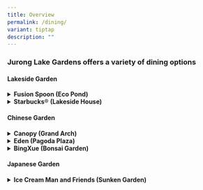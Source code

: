 ```yaml
---
title: Overview
permalink: /dining/
variant: tiptap
description: ""
---
```

<h3><strong>Jurong Lake Gardens offers a variety of dining options</strong></h3>
<p></p>
<h4><strong>Lakeside Garden</strong></h4>
<div data-type="detailGroup" class="isomer-accordion isomer-accordion-white">
<details class="isomer-details">
<summary><strong>Fusion Spoon (Eco Pond)</strong>
</summary>
<div data-type="detailsContent" class="isomer-details-content">
<p></p>
<div class="isomer-image-wrapper">
<img style="width: 100%" height="auto" width="100%" alt="" src="/images/Dining/Fusion Spoon/Fusion_Spoon_1.jpg">
</div>
<p>Fusion Spoon is a Halal restaurant in Lakeside Gardens. Situated near
the eco-pond, visitors can enjoy dining amidst nature and scenic view of
the Jurong Lake. They can explore various food options ranging from Western
to Asian cuisines.</p>
<p></p>
<p><strong>Location 📍</strong>
</p>
<p>Lakeside Garden, near Clusia Cove and Ecopond</p>
<p></p>
<p><strong>Opening Hours 🕑</strong>
</p>
<p>10am to 9pm on Weekdays (Mon to Fri)</p>
<p>7am to 9.30pm on Weekends, School Holidays &amp; PH</p>
<p></p>
<p><strong>Contact ☎</strong>
</p>
<p>Email: <a href="mailto:inquiries@fusionspoon.com" rel="noopener noreferrer nofollow" target="_blank"><u>inquiries@fusionspoon.com</u></a>
</p>
<p></p>
<p><a href="https://juronglakegardens.nparks.gov.sg/files/Maps%20and%20Trails/Jurong_Lake_Garden_Brochure.pdf" rel="noopener noreferrer nofollow" target="_blank"><u>Refer to our brochure here</u></a> for
more details!</p>
</div>
</details>
<details class="isomer-details">
<summary><strong>Starbucks</strong>® <strong>(Lakeside House)</strong>
</summary>
<div data-type="detailsContent" class="isomer-details-content">
<p></p>
<div class="isomer-image-wrapper">
<img style="width: 100%" height="auto" width="100%" alt="" src="/images/Dining/Starbucks/Starbucks_2.jpg">
</div>
<p>Located within a short walk from Lakeside MRT, Starbucks® is situated
in Lakeside House. With both indoor and outdoor seating, diners can enjoy
the unblocked view of Jurong Lake and the floating wetlands.</p>
<p></p>
<p><strong>Location 📍</strong>
</p>
<p>Lakeside Garden, Lakeside House</p>
<p></p>
<p><strong>Opening Hours 🕑</strong>
</p>
<p>8am to 10pm on Sun to Thurs and Public Holidays</p>
<p>8am to 11pm on Fri, Sat and Eve of Public Holidays</p>
<p></p>
<p><strong>Contact ☎</strong>
</p>
<p><a href="https://www.starbucks.com.sg/" rel="noopener nofollow" target="_blank"><u>Website</u></a>
</p>
<p>Email:&nbsp;<a href="https://www.starbucks.com.sg/" rel="noopener noreferrer nofollow" target="_blank"><u>sb-jlg@starbucks.com.sg</u></a>
</p>
<p></p>
<p><a href="https://juronglakegardens.nparks.gov.sg/files/Maps%20and%20Trails/Jurong_Lake_Garden_Brochure.pdf" rel="noopener noreferrer nofollow" target="_blank"><u>Refer to our brochure here</u></a> for
more details!</p>
</div>
</details>
</div>
<h4><strong>Chinese Garden</strong></h4>
<div data-type="detailGroup" class="isomer-accordion isomer-accordion-white">
<details class="isomer-details">
<summary><strong>Canopy (Grand Arch)</strong>
</summary>
<div data-type="detailsContent" class="isomer-details-content">
<p></p>
<div class="isomer-image-wrapper">
<img style="width: 100%" height="auto" width="100%" alt="" src="/images/Dining/Canopy/Canopy_1.jpg">
</div>
<p>This pet-friendly haven welcomes families to savour fresh delights in
a historic setting. From dawn till dusk, Canopy invites you to indulge
in exquisite meals amidst the preserved splendour of Chinese Garden's most
beloved landmarks, creating a dining experience that nourishes both body
and soul.</p>
<p></p>
<p><strong>Location 📍</strong>
</p>
<p>Chinese Garden, Grand Arch</p>
<p></p>
<p><strong>Opening Hours 🕑</strong>
</p>
<p>Monday to Thursday: 11.30am to 10pm</p>
<p>Friday: 11.30am to 10.30pm</p>
<p>Saturday, Sunday &amp; Public Holidays: 8am to 10.30pm</p>
<p></p>
<p><strong>Contact ☎</strong>
</p>
<p><a href="https://www.canopygardendining.com/location/jurong-lake-gardens/" rel="noopener nofollow" target="_blank"><u>Website</u></a>
</p>
<p></p>
<p><a href="https://juronglakegardens.nparks.gov.sg/files/Maps%20and%20Trails/Jurong_Lake_Garden_Brochure.pdf" rel="noopener noreferrer nofollow" target="_blank"><u>Refer to our brochure here</u></a> for
more details!</p>
</div>
</details>
<details class="isomer-details">
<summary><strong>Eden (Pagoda Plaza)</strong>
</summary>
<div data-type="detailsContent" class="isomer-details-content">
<p></p>
<p>As a tranquil oasis amidst the garden's lush landscape, Eden serves as
both a starting point for adventure and a serene retreat for weary explorers.
Nestled in the vibrant heart of Pagoda Plaza, Eden beckons with a tantalising
fusion of local flavours and breathtaking vistas. Whether you're fuelling
up for a day of discovery or savouring a moment of repose, Eden promises
a feast for the senses.</p>
<p></p>
<p><strong>Location 📍</strong>
</p>
<p>Chinese Garden, Pagoda Plaza</p>
<p></p>
<p><strong>Opening Hours 🕑</strong>
</p>
<p>Mon – Thu: 9am to 9pm</p>
<p>Fri – Sun, P.H. and eve of P.H.: 9am to 10pm</p>
<p></p>
<p><a href="https://juronglakegardens.nparks.gov.sg/files/Maps%20and%20Trails/Jurong_Lake_Garden_Brochure.pdf" rel="noopener noreferrer nofollow" target="_blank"><u>Refer to our brochure here</u></a> for
more details!</p>
</div>
</details>
<details class="isomer-details">
<summary><strong>BingXue (Bonsai Garden)</strong>
</summary>
<div data-type="detailsContent" class="isomer-details-content">
<p></p>
<p>Located within the tranquil surroundings of the Bonsai Garden at Jurong
Lake Gardens, <strong>Bingxue</strong> offers a refreshing stop for visitors
looking to enjoy a sweet treat. Known for their unique blend of ice cream
and tea, Bingxue brings their signature creations to this peaceful garden
space.</p>
<p></p>
<p>Whether you’re taking a break during your garden walk or simply looking
to unwind with a cold dessert, Bingxue offers something for everyone —
from fruity teas to soft serve with a twist.</p>
<p></p>
<p><strong>Location 📍</strong>
</p>
<p>Chinese Garden, Bonsai Garden</p>
<p></p>
<p><strong>Opening Hours 🕑</strong>
</p>
<p>9am to 9pm Daily</p>
<p></p>
<p><a href="https://juronglakegardens.nparks.gov.sg/files/Maps%20and%20Trails/Jurong_Lake_Garden_Brochure.pdf" rel="noopener noreferrer nofollow" target="_blank"><u>Refer to our brochure here</u></a> for
more details!</p>
</div>
</details>
</div>
<h4><strong>Japanese Garden</strong></h4>
<div data-type="detailGroup" class="isomer-accordion-group isomer-accordion isomer-accordion-white">
<details class="isomer-details">
<summary><strong>Ice Cream Man and Friends (Sunken Garden)</strong>
</summary>
<div data-type="detailsContent" class="isomer-details-content">
<p></p>
<div class="isomer-image-wrapper">
<img style="width: 100%" height="auto" width="100%" alt="" src="/images/Dine/Ice Cream Man And Friends/Ice_Cream_Man_and_Friends_1.jpg">
</div>
<p>Step into Ice Cream Man and Friends for a refreshing escape from the ordinary,
where each artisanal scoop is served against a backdrop of lush tranquillity,
promising a multi-sensory adventure that delights both palate and spirit.</p>
<p></p>
<p><strong>Location 📍</strong>
</p>
<p>Japanese Garden, Sunken Garden</p>
<p></p>
<p><strong>Opening Hours 🕑</strong>
</p>
<p>Weekdays (Mon – Fri): 11am to 10pm</p>
<p>Weekends (Sat – Sun) &amp; Public Holidays: 9am to 10pm</p>
<p></p>
<p><a href="https://juronglakegardens.nparks.gov.sg/files/Maps%20and%20Trails/Jurong_Lake_Garden_Brochure.pdf" rel="noopener noreferrer nofollow" target="_blank"><u>Refer to our brochure here</u></a> for
more details!</p>
</div>
</details>
</div>
<p></p>